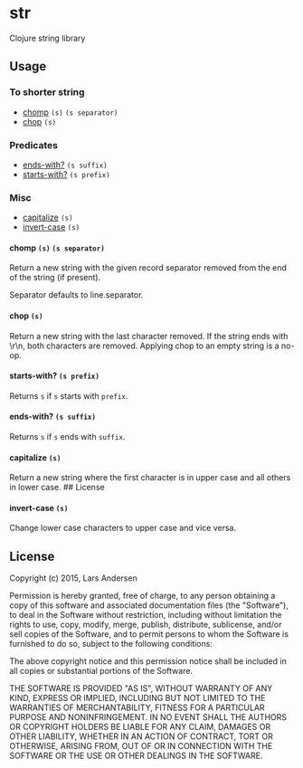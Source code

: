 # str

Clojure string library

## Usage

### To shorter string

* [chomp](#chomp) `(s)` `(s separator)`
* [chop](#chop) `(s)`

### Predicates

* [ends-with?](#ends-with?) `(s suffix)`
* [starts-with?](#starts-with?) `(s prefix)`

### Misc

* [capitalize](#capitalize) `(s)`
* [invert-case](#invert-case) `(s)`

#### chomp `(s)` `(s separator)`

Return a new string with the given record separator removed from the end of the string (if present).

Separator defaults to line.separator.

#### chop `(s)`

Return a new string with the last character removed. If the string
ends with \\r\\n, both characters are removed. Applying chop to an
empty string is a no-op.

#### starts-with? `(s prefix)`

Returns `s` if `s` starts with `prefix`.

#### ends-with? `(s suffix)`

Returns `s` if `s` ends with `suffix`.

#### capitalize `(s)`

Return a new string where the first character is
in upper case and all others in lower case.  ## License

#### invert-case `(s)`

Change lower case characters to upper case and vice versa.

## License

Copyright (c)  2015, Lars Andersen

Permission is hereby granted, free of charge, to any person obtaining a copy
of this software and associated documentation files (the "Software"), to deal
in the Software without restriction, including without limitation the rights
to use, copy, modify, merge, publish, distribute, sublicense, and/or sell
copies of the Software, and to permit persons to whom the Software is
furnished to do so, subject to the following conditions:

The above copyright notice and this permission notice shall be included in
all copies or substantial portions of the Software.

THE SOFTWARE IS PROVIDED "AS IS", WITHOUT WARRANTY OF ANY KIND, EXPRESS OR
IMPLIED, INCLUDING BUT NOT LIMITED TO THE WARRANTIES OF MERCHANTABILITY,
FITNESS FOR A PARTICULAR PURPOSE AND NONINFRINGEMENT. IN NO EVENT SHALL THE
AUTHORS OR COPYRIGHT HOLDERS BE LIABLE FOR ANY CLAIM, DAMAGES OR OTHER
LIABILITY, WHETHER IN AN ACTION OF CONTRACT, TORT OR OTHERWISE, ARISING FROM,
OUT OF OR IN CONNECTION WITH THE SOFTWARE OR THE USE OR OTHER DEALINGS IN
THE SOFTWARE.
